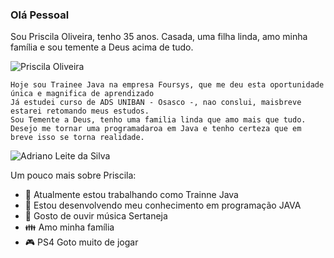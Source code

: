 ### Olá Pessoal

Sou Priscila Oliveira, tenho 35 anos.
Casada, uma filha linda, amo minha família e sou temente a Deus acima de tudo.<p>
<img src="https://komarev.com/ghpvc/?username=preissilva&label=Profile%20views&color=0e75b6&style=social" alt="Priscila Oliveira" />

    Hoje sou Trainee Java na empresa Foursys, que me deu esta oportunidade única e magnifica de aprendizado
    Já estudei curso de ADS UNIBAN - Osasco -, nao conslui, maisbreve estarei retomando meus estudos.
    Sou Temente a Deus, tenho uma familia linda que amo mais que tudo.
    Desejo me tornar uma programadaroa em Java e tenho certeza que em breve isso se torna realidade.

<img align="center" src="https://github-readme-stats.vercel.app/api?username=adrianoleitedasilva&show_icons=true&locale=en" alt="Adriano Leite da Silva" />


Um pouco mais sobre Priscila:

- 🔭 Atualmente estou trabalhando como Trainne Java
- 🌱 Estou desenvolvendo meu conhecimento em programação JAVA
- 🎵 Gosto de ouvir música Sertaneja
- 👪 Amo minha família
- 🎮 PS4 Goto muito de jogar
